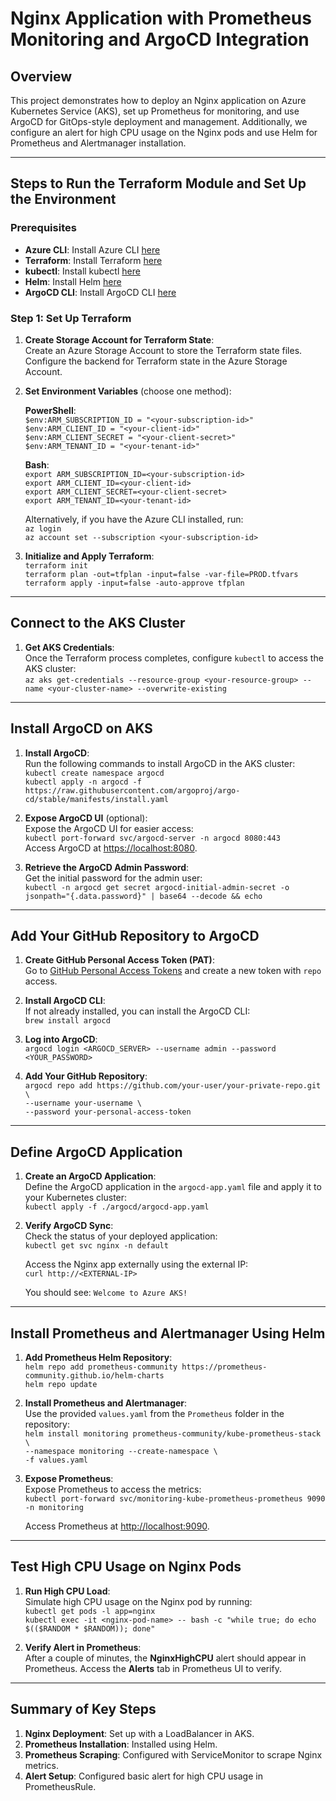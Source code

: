 
# Nginx Application with Prometheus Monitoring and ArgoCD Integration

## Overview

This project demonstrates how to deploy an Nginx application on Azure Kubernetes Service (AKS), set up Prometheus for monitoring, and use ArgoCD for GitOps-style deployment and management. Additionally, we configure an alert for high CPU usage on the Nginx pods and use Helm for Prometheus and Alertmanager installation.

---

## Steps to Run the Terraform Module and Set Up the Environment

### Prerequisites

- **Azure CLI**: Install Azure CLI [here](https://docs.microsoft.com/en-us/cli/azure/install-azure-cli)
- **Terraform**: Install Terraform [here](https://www.terraform.io/downloads)
- **kubectl**: Install kubectl [here](https://kubernetes.io/docs/tasks/tools/install-kubectl/)
- **Helm**: Install Helm [here](https://helm.sh/docs/intro/install/)
- **ArgoCD CLI**: Install ArgoCD CLI [here](https://argo-cd.readthedocs.io/en/stable/cli_installation/)

### Step 1: Set Up Terraform

1. **Create Storage Account for Terraform State**:  
   Create an Azure Storage Account to store the Terraform state files.  
   Configure the backend for Terraform state in the Azure Storage Account.

2. **Set Environment Variables** (choose one method):

   **PowerShell**:  
   `$env:ARM_SUBSCRIPTION_ID = "<your-subscription-id>"`  
   `$env:ARM_CLIENT_ID = "<your-client-id>"`  
   `$env:ARM_CLIENT_SECRET = "<your-client-secret>"`  
   `$env:ARM_TENANT_ID = "<your-tenant-id>"`

   **Bash**:  
   `export ARM_SUBSCRIPTION_ID=<your-subscription-id>`  
   `export ARM_CLIENT_ID=<your-client-id>`  
   `export ARM_CLIENT_SECRET=<your-client-secret>`  
   `export ARM_TENANT_ID=<your-tenant-id>`

   Alternatively, if you have the Azure CLI installed, run:  
   `az login`  
   `az account set --subscription <your-subscription-id>`

3. **Initialize and Apply Terraform**:  
   `terraform init`  
   `terraform plan -out=tfplan -input=false -var-file=PROD.tfvars`  
   `terraform apply -input=false -auto-approve tfplan`

---

## Connect to the AKS Cluster

1. **Get AKS Credentials**:  
   Once the Terraform process completes, configure `kubectl` to access the AKS cluster:  
   `az aks get-credentials --resource-group <your-resource-group> --name <your-cluster-name> --overwrite-existing`

---

## Install ArgoCD on AKS

1. **Install ArgoCD**:  
   Run the following commands to install ArgoCD in the AKS cluster:  
   `kubectl create namespace argocd`  
   `kubectl apply -n argocd -f https://raw.githubusercontent.com/argoproj/argo-cd/stable/manifests/install.yaml`

2. **Expose ArgoCD UI** (optional):  
   Expose the ArgoCD UI for easier access:  
   `kubectl port-forward svc/argocd-server -n argocd 8080:443`  
   Access ArgoCD at [https://localhost:8080](https://localhost:8080).

3. **Retrieve the ArgoCD Admin Password**:  
   Get the initial password for the admin user:  
   `kubectl -n argocd get secret argocd-initial-admin-secret -o jsonpath="{.data.password}" | base64 --decode && echo`

---

## Add Your GitHub Repository to ArgoCD

1. **Create GitHub Personal Access Token (PAT)**:  
   Go to [GitHub Personal Access Tokens](https://github.com/settings/tokens) and create a new token with `repo` access.

2. **Install ArgoCD CLI**:  
   If not already installed, you can install the ArgoCD CLI:  
   `brew install argocd`

3. **Log into ArgoCD**:  
   `argocd login <ARGOCD_SERVER> --username admin --password <YOUR_PASSWORD>`

4. **Add Your GitHub Repository**:  
   `argocd repo add https://github.com/your-user/your-private-repo.git \`  
   `--username your-username \`  
   `--password your-personal-access-token`

---

## Define ArgoCD Application

1. **Create an ArgoCD Application**:  
   Define the ArgoCD application in the `argocd-app.yaml` file and apply it to your Kubernetes cluster:  
   `kubectl apply -f ./argocd/argocd-app.yaml`

2. **Verify ArgoCD Sync**:  
   Check the status of your deployed application:  
   `kubectl get svc nginx -n default`

   Access the Nginx app externally using the external IP:  
   `curl http://<EXTERNAL-IP>`

   You should see: `Welcome to Azure AKS!`

---

## Install Prometheus and Alertmanager Using Helm

1. **Add Prometheus Helm Repository**:  
   `helm repo add prometheus-community https://prometheus-community.github.io/helm-charts`  
   `helm repo update`

2. **Install Prometheus and Alertmanager**:  
   Use the provided `values.yaml` from the `Prometheus` folder in the repository:  
   `helm install monitoring prometheus-community/kube-prometheus-stack \`  
   `--namespace monitoring --create-namespace \`  
   `-f values.yaml`

3. **Expose Prometheus**:  
   Expose Prometheus to access the metrics:  
   `kubectl port-forward svc/monitoring-kube-prometheus-prometheus 9090 -n monitoring`

   Access Prometheus at [http://localhost:9090](http://localhost:9090).

---

## Test High CPU Usage on Nginx Pods

1. **Run High CPU Load**:  
   Simulate high CPU usage on the Nginx pod by running:  
   `kubectl get pods -l app=nginx`  
   `kubectl exec -it <nginx-pod-name> -- bash -c "while true; do echo $(($RANDOM * $RANDOM)); done"`

2. **Verify Alert in Prometheus**:  
   After a couple of minutes, the **NginxHighCPU** alert should appear in Prometheus. Access the **Alerts** tab in Prometheus UI to verify.

---

## Summary of Key Steps

1. **Nginx Deployment**: Set up with a LoadBalancer in AKS.  
2. **Prometheus Installation**: Installed using Helm.  
3. **Prometheus Scraping**: Configured with ServiceMonitor to scrape Nginx metrics.  
4. **Alert Setup**: Configured basic alert for high CPU usage in PrometheusRule.
